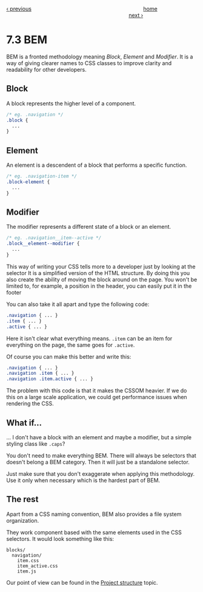 [‹ previous](../Chapter%207:%20Scalable%20CSS/7.2%20Preprocessors.md)
&nbsp;&nbsp;&nbsp;&nbsp;&nbsp;&nbsp;&nbsp;&nbsp;&nbsp;&nbsp;&nbsp;&nbsp;&nbsp;&nbsp;&nbsp;&nbsp;&nbsp;&nbsp;&nbsp;&nbsp;&nbsp;&nbsp;&nbsp;&nbsp;&nbsp;&nbsp;&nbsp;&nbsp;&nbsp;&nbsp;&nbsp;&nbsp;&nbsp;&nbsp;&nbsp;&nbsp;&nbsp;&nbsp;&nbsp;&nbsp;&nbsp;&nbsp;&nbsp;&nbsp;&nbsp;&nbsp;&nbsp;&nbsp;&nbsp;&nbsp;&nbsp;&nbsp;&nbsp;&nbsp;&nbsp;&nbsp;&nbsp;&nbsp;&nbsp;&nbsp;&nbsp;&nbsp;&nbsp;&nbsp;&nbsp;&nbsp;&nbsp;&nbsp;&nbsp;&nbsp;&nbsp;&nbsp;&nbsp;
[home](../../README.md)
&nbsp;&nbsp;&nbsp;&nbsp;&nbsp;&nbsp;&nbsp;&nbsp;&nbsp;&nbsp;&nbsp;&nbsp;&nbsp;&nbsp;&nbsp;&nbsp;&nbsp;&nbsp;&nbsp;&nbsp;&nbsp;&nbsp;&nbsp;&nbsp;&nbsp;&nbsp;&nbsp;&nbsp;&nbsp;&nbsp;&nbsp;&nbsp;&nbsp;&nbsp;&nbsp;&nbsp;&nbsp;&nbsp;&nbsp;&nbsp;&nbsp;&nbsp;&nbsp;&nbsp;&nbsp;&nbsp;&nbsp;&nbsp;&nbsp;&nbsp;&nbsp;&nbsp;&nbsp;&nbsp;&nbsp;&nbsp;&nbsp;&nbsp;&nbsp;&nbsp;&nbsp;&nbsp;&nbsp;&nbsp;&nbsp;&nbsp;&nbsp;&nbsp;&nbsp;&nbsp;&nbsp;&nbsp;&nbsp;&nbsp;&nbsp;&nbsp;&nbsp;&nbsp;&nbsp;&nbsp;&nbsp;
[next ›](../Chapter%207:%20Scalable%20CSS/7.4%20Testing%20CSS.md)

# 7.3 BEM

BEM is a fronted methodology meaning *Block*, *Element* and *Modifier*. It is a way of giving clearer names to CSS classes to improve clarity and readability for other developers.


## Block

A block represents the higher level of a component. 

```css
/* eg. .navigation */
.block {
  ...
}
```

## Element

An element is a descendent of a block that performs a specific function.

```css
/* eg. .navigation-item */
.block-element {
  ...
}
```

## Modifier

The modifier represents a different state of a block or an element.

```css
/* eg. .navigation__item--active */
.block__element--modifier {
  ...
}
```

This way of writing your CSS tells more to a developer just by looking at the selector It is a simplified version of the HTML structure. By doing this you also create the ability of moving the block around on the page. You won't be limited to, for example, a position in the header, you can easily put it in the footer


You can also take it all apart and type the following code:

```css
.navigation { ... }
.item { ... }
.active { ... }
```

Here it isn't clear what everything means. `.item` can be an item for everything on the page, the same goes for `.active`.

Of course you can make this better and write this:

```css
.navigation { ... }
.navigation .item { ... }
.navigation .item.active { ... }
```

The problem with this code is that it makes the CSSOM heavier. If we do this on a large scale application, we could get performance issues when rendering the CSS.

## What if...

... I don't have a block with an element and maybe a modifier, but a simple styling class like `.caps`?

You don't need to make everything BEM. There will always be selectors that doesn't belong a BEM category. Then it will just be a standalone selector.

Just make sure that you don't exaggerate when applying this methodology. Use it only when necessary which is the hardest part of BEM.


## The rest

Apart from a CSS naming convention, BEM also provides a file system organization. 

They work component based with the same elements used in the CSS selectors. It would look something like this:

```
blocks/
  navigation/
    item.css
    item_active.css
    item.js
```

Our point of view can be found in the [Project structure](../Chapter%207:%20Scalable%20CSS/7.1%20Project%20Structure.md) topic.
